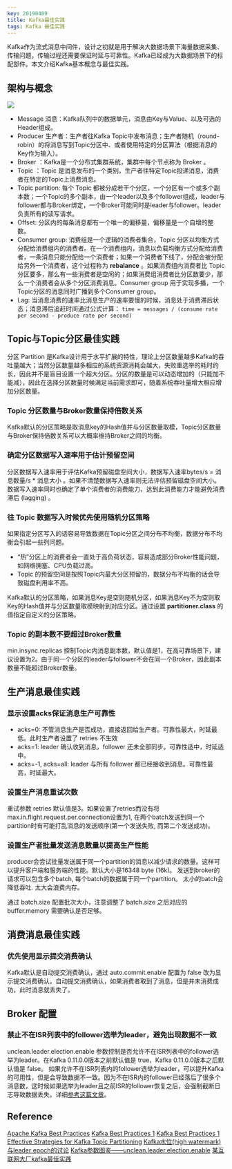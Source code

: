 ```yaml
---
key: 20190409
title: Kafka最佳实践
tags: Kafka 最佳实践 
---
```


Kafka作为流式消息中间件，设计之初就是用于解决大数据场景下海量数据采集、传输问题，传输过程还需要保证时延与可靠性。Kafka已经成为大数据场景下的标配部件。本文介绍Kafka基本概念与最佳实践。

## 架构与概念

![](https://uproject-octopus-picture-hub.obs.cn-north-1.myhwclouds.com/picture-hub/mao/apache-kafka-best-practices-3-638.jpg)

- Message 消息：Kafka队列中的数据单元，消息由Key与Value、以及可选的Header组成。
- Producer 生产者：生产者往Kafka Topic中发布消息；生产者随机（round-robin）的将消息写到Topic分区中、或者使用特定的分区算法（根据消息的Key作为输入）。
- Broker ：Kafka是一个分布式集群系统，集群中每个节点称为 Broker 。
- Topic ：Topic 是消息发布的一个类别，生产者往特定Topic投递消息，消费者在特定的Topic上消费消息。
- Topic partition: 每个 Topic 都被分成若干个分区，一个分区有一个或多个副本数；一个Topic的多个副本，由一个leader以及多个follower组成，leader与follower都与Broker绑定，一个Broker可能同时是leader与follower。leader负责所有的读写请求。
- Offset: 分区内的每条消息都有一个唯一的偏移量，偏移量是一个自增的整数。
- Consumer group: 消费组是一个逻辑的消费者集合，Topic 分区以均衡方式分配给消费组内的消费者。在一个消费组内，消息以负载均衡方式分配给消费者，一条消息只能分配给一个消费者；如果一个消费者下线了，分配会被分配给另外一个消费者，这个过程称为 **rebalance** 。如果消费组内消费者比 Topic 分区要多，那么有一些消费者是空闲的；如果消费组消费者比分区数要少，那么一个消费者会从多个分区消费消息。Consumer group 用于实现多播，一个Topic分区的消息同时广播到多个Consumer group。
- Lag: 当消息消费的速率比消息生产的速率要慢的时候，消息处于消费滞后状态；消息滞后追赶时间通过公式计算： ```time = messages / (consume rate per second - produce rate per second)```

## Topic与Topic分区最佳实践
分区 Partition 是Kafka设计用于水平扩展的特性，理论上分区数量越多Kafka的吞吐量越大；当然分区数量越多相应的系统资源消耗会越大，失败重选举的耗时约长，因此并不是盲目设置一个超大分区。分区的数量是可以动态增加的（只能加不能减），因此在选择分区数量时候满足当前需求即可，随着系统吞吐量增大相应增加分区数量。

### Topic 分区数量与Broker数量保持倍数关系
Kafka默认的分区策略是取消息key的Hash值并与分区数量取模，Topic分区数量与Broker保持倍数关系可以大概率维持Broker之间的均衡。

### 确定分区数据写入速率用于估计预留空间
分区数据写入速率用于评估Kafka预留磁盘空间大小，数据写入速率bytes/s = 消息数量/s * 消息大小 。如果不清楚数据写入速率则无法评估预留磁盘空间大小。数据写入速率同时也确定了单个消费者的消费能力，达到此消费能力才能避免消费滞后 (lagging) 。

### 往 Topic 数据写入时候优先使用随机分区策略
如果指定分区写入的话容易导致数据在Topic分区之间分布不均衡，数据分布不均衡会引起一些列问题。

- “热”分区上的消费者会一直处于高负荷状态，容易造成部分Broker性能问题，如网络拥塞、CPU负载过高。
- Topic 的预留空间是按照Topic内最大分区预留的，数据分布不均衡的话会导致磁盘利用率不高。

Kafka默认的分区策略，如果消息Key是空则随机分区，如果消息Key不为空则取Key的Hash值并与分区数量取模映射到对应分区。通过设置 **partitioner.class** 的值指定自定义的分区策略。

### Topic 的副本数不要超过Broker数量

min.insync.replicas 控制Topic内消息副本数，默认值是1，在高可靠场景下，建议设置为2。由于同一个分区的leader与follower不会在同一个Broker，因此副本数量不能超过Broker数量。

## 生产消息最佳实践

### 显示设置acks保证消息生产可靠性

- acks=0: 不管消息生产是否成功，直接返回给生产者。可靠性最大，时延最低。此时生产者设置了 retries 不生效
- acks=1: leader 确认收到消息，follower 还未全部同步。可靠性适中，时延适中。
- acks=-1, acks=all: leader 与所有 follower 都已经接收到消息。可靠性最高，时延最大。

### 设置生产消息重试次数

重试参数 retries 默认值是3。如果设置了retries而没有将max.in.flight.request.per.connection设置为1, 在两个batch发送到同一个partition时有可能打乱消息的发送顺序(第一个发送失败, 而第二个发送成功)。

### 设置生产者批量发送消息数量以提高生产性能

producer会尝试批量发送属于同一个partition的消息以减少请求的数量。这样可以提升客户端和服务端的性能。默认大小是16348 byte (16k)。 
发送到broker的请求可以包含多个batch, 每个batch的数据属于同一个partition。
太小的batch会降低吞吐. 太大会浪费内存。

通过 batch.size 配置批次大小，注意调整了 batch.size 之后对应的 buffer.memory 需要确认是否足够。

## 消费消息最佳实践

### 优先使用显示提交消费确认
Kafka默认是自动提交消费确认，通过 auto.commit.enable 配置为 false 改为显示提交消费确认。自动提交消费确认，如果消费者取到了消息，但是并未消费成功，此时消息就丢失了。

## Broker 配置

### 禁止不在ISR列表中的follower选举为leader，避免出现数据不一致

unclean.leader.election.enable 参数控制是否允许不在ISR列表中的follower选举为leader。在Kafka 0.11.0.0版本之前默认值是 true，Kafka 0.11.0.0版本之后默认值是 false。
如果允许不在ISR列表内的follower选举为leader，可以提升Kafka的可用性，但是会导致数据不一致。因为不在ISR内的follower已经落后了很多个消息数，这时候如果选举为leader且之前ISR的follower恢复之后，会强制截断日志导致数据丢失。详细[参考这篇文章](https://blog.csdn.net/u013256816/article/details/80790185)。

## Reference
[Apache Kafka Best Practices](https://www.slideshare.net/HadoopSummit/apache-kafka-best-practices)
[Kafka Best Practices 1](https://community.hortonworks.com/articles/80813/kafka-best-practices-1.html)
[Kafka Best Practices 1](https://blog.newrelic.com/engineering/kafka-best-practices/)
[Effective Strategies for Kafka Topic Partitioning](https://blog.newrelic.com/engineering/effective-strategies-kafka-topic-partitioning/)
[Kafka水位(high watermark)与leader epoch的讨论](https://www.cnblogs.com/huxi2b/p/7453543.html)
[Kafka参数图鉴——unclean.leader.election.enable](https://blog.csdn.net/u013256816/article/details/80790185)
[某互联网大厂kafka最佳实践](https://www.jianshu.com/p/8689901720fd)

